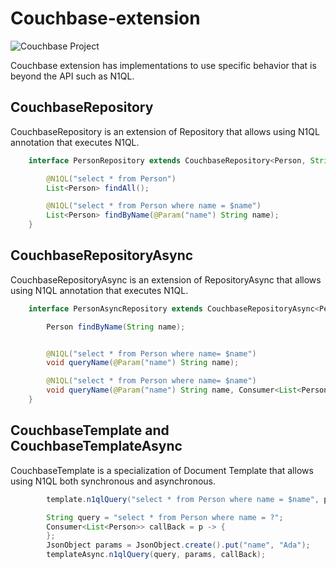 # Couchbase-extension

![Couchbase Project](https://jnosql.github.io/jnosql-site/img/logos/couchbase.svg)


Couchbase extension has implementations to use specific behavior that is beyond the API such as N1QL.

## CouchbaseRepository

CouchbaseRepository is an extension of Repository that allows using N1QL annotation that executes N1QL.


```java
    interface PersonRepository extends CouchbaseRepository<Person, String> {

        @N1QL("select * from Person")
        List<Person> findAll();

        @N1QL("select * from Person where name = $name")
        List<Person> findByName(@Param("name") String name);
    }
```

## CouchbaseRepositoryAsync

CouchbaseRepositoryAsync is an extension of RepositoryAsync that allows using N1QL annotation that executes N1QL.


```java
    interface PersonAsyncRepository extends CouchbaseRepositoryAsync<Person, String> {

        Person findByName(String name);


        @N1QL("select * from Person where name= $name")
        void queryName(@Param("name") String name);

        @N1QL("select * from Person where name= $name")
        void queryName(@Param("name") String name, Consumer<List<Person>> callBack);
    }
```


## CouchbaseTemplate and CouchbaseTemplateAsync

CouchbaseTemplate is a specialization of Document Template that allows using N1QL both synchronous and asynchronous.

```java
        template.n1qlQuery("select * from Person where name = $name", params);

        String query = "select * from Person where name = ?";
        Consumer<List<Person>> callBack = p -> {
        };
        JsonObject params = JsonObject.create().put("name", "Ada");
        templateAsync.n1qlQuery(query, params, callBack);

```
